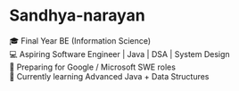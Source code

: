 # Sandhya-narayan
🎓 Final Year BE (Information Science)  
💻 Aspiring Software Engineer | Java | DSA | System Design  
🚀 Preparing for Google / Microsoft SWE roles  
🌱 Currently learning Advanced Java + Data Structures 
